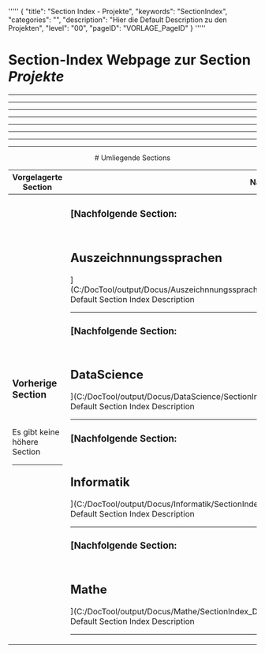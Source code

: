 '''''
{
"title": "Section Index - Projekte",
"keywords": "SectionIndex",
"categories": "",
"description": "Hier die Default Description zu den Projekten",
"level": "00",
"pageID": "VORLAGE_PageID"
}
'''''


<h1>Section-Index Webpage zur Section <i>Projekte</i></h1>

<hr><hr><hr><hr><hr><center><hr><hr><hr> # Umliegende Sections
 </h2><br><table><thead> <tr> <th><center>Vorgelagerte Section</center></th> <th><center>Nachgelagerte Section</center></th></tr></thead><tbody><tr><td><h3>Vorherige Section</h3><br><p>Es gibt keine höhere Section</p><hr></td><td><h3>[Nachfolgende Section:</h3><h2><br> Auszeichnnungssprachen</h2>](C:/DocTool/output/Docus/Auszeichnnungssprachen/SectionIndex_DocTooloutputDocusAuszeichnnungssprachen.html)<br>Default Section Index Description<hr><h3>[Nachfolgende Section:</h3><h2><br> DataScience</h2>](C:/DocTool/output/Docus/DataScience/SectionIndex_DocTooloutputDocusDataScience.html)<br>Default Section Index Description<hr><h3>[Nachfolgende Section:</h3><h2><br> Informatik</h2>](C:/DocTool/output/Docus/Informatik/SectionIndex_DocTooloutputDocusInformatik.html)<br>Default Section Index Description<hr><h3>[Nachfolgende Section:</h3><h2><br> Mathe</h2>](C:/DocTool/output/Docus/Mathe/SectionIndex_DocTooloutputDocusMathe.html)<br>Default Section Index Description<hr></td></tr></tbody></table>